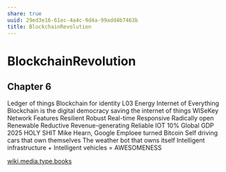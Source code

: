 ```yaml
---
share: true
uuid: 29ed3e16-61ec-4a4c-9d4a-99add4b7463b
title: BlockchainRevolution
---
```

# BlockchainRevolution
Chapter 6
---------

Ledger of things Blockchain for identity L03 Energy Internet of Everything Blockchain is the digital democracy saving the internet of things WISeKey Network Features Resilient Robust Real-time Responsive Radically open Renewable Reductive Revenue-generating Reliable IOT 10% Global GDP 2025 HOLY SHIT Mike Hearn, Google Emploee turned Bitcoin Self driving cars that own themselves The weather bot that owns itself Intelligent infrastructure + Intelligent vehicles = AWESOMENESS

[wiki.media.type.books](/a3a80e28-c537-4091-a06f-3d20f44ec6a2)